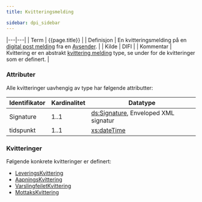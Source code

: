 ```yaml
---
title: Kvitteringsmelding

sidebar: dpi_sidebar
---
```


|---|---|
| Term          | {{page.title}} |
| Definisjon    | En kvitteringsmelding på en [digital post melding]({{site.baseurl}}/resources/begrep/sikkerDigitalPost/forretningslag/DigitalpostMelding.png) fra en [Avsender]({{site.baseurl}}/resources/begrep/sikkerDigitalPost/begrep/Avsender). |
| Kilde         | DIFI |
| Kommentar     | Kvittering er en abstrakt [kvittering melding]({{site.baseurl}}/resources/begrep/ID-porten/index) type, se under for de kvitteringer som er definert. |

### Attributer

Alle kvitteringer uavhengig av type har følgende attributter:

| Identifikator | Kardinalitet | Datatype |
| ---| --- | --- |
| Signature | 1..1 | [ds:Signature](https://www.oasis-open.org/committees/download.php/21256/wss-v1.1-spec-errata-os-SOAPMessageSecurity.htm#_Toc118717148), Enveloped XML signatur |
| tidspunkt | 1..1 | [xs:dateTime](http://www.w3.org/TR/xmlschema-2/#dateTime) |

### Kvitteringer

Følgende konkrete kvitteringer er definert:

  - [LeveringsKvittering]({{site.baseurl}}/resources/begrep/sikkerDigitalPost/meldinger/LeveringsKvittering)
  - [AapningsKvittering]({{site.baseurl}}/resources/begrep/sikkerDigitalPost/begrep/aapningskvittering)
  - [VarslingfeiletKvittering]({{site.baseurl}}/resources/begrep/sikkerDigitalPost/meldinger/VarslingfeiletKvittering)
  - [MottaksKvittering]({{site.baseurl}}/resources/begrep/sikkerDigitalPost/meldinger/MottaksKvittering)

